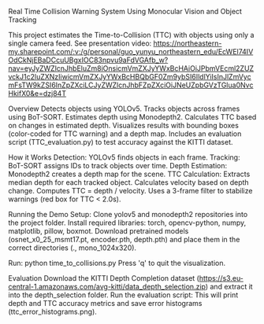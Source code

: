 Real Time Collision Warning System Using Monocular Vision and Object Tracking 

This project estimates the Time-to-Collision (TTC) with objects using only a single camera feed.
See presentation video: https://northeastern-my.sharepoint.com/:v:/g/personal/guo_yunyu_northeastern_edu/EcWEl74IVOdCkNjEBaDCcuUBgxIOC83npvu9aFdVGAfb_w?nav=eyJyZWZlcnJhbEluZm8iOnsicmVmZXJyYWxBcHAiOiJPbmVEcml2ZUZvckJ1c2luZXNzIiwicmVmZXJyYWxBcHBQbGF0Zm9ybSI6IldlYiIsInJlZmVycmFsTW9kZSI6InZpZXciLCJyZWZlcnJhbFZpZXciOiJNeUZpbGVzTGlua0NvcHkifX0&e=dzj84T

Overview
Detects objects using YOLOv5.
Tracks objects across frames using BoT-SORT.
Estimates depth using Monodepth2.
Calculates TTC based on changes in estimated depth.
Visualizes results with bounding boxes (color-coded for TTC warning) and a depth map.
Includes an evaluation script (TTC_evaluation.py) to test accuracy against the KITTI dataset.

How it Works
Detection: YOLOv5 finds objects in each frame.
Tracking: BoT-SORT assigns IDs to track objects over time.
Depth Estimation: Monodepth2 creates a depth map for the scene.
TTC Calculation:
Extracts median depth for each tracked object.
Calculates velocity based on depth change.
Computes TTC = depth / velocity.
Uses a 3-frame filter to stabilize warnings (red box for TTC < 2.0s).

Running the Demo
Setup:
Clone yolov5 and monodepth2 repositories into the project folder.
Install required libraries: torch, opencv-python, numpy, matplotlib, pillow, boxmot.
Download pretrained models (osnet_x0_25_msmt17.pt, encoder.pth, depth.pth) and place them in the correct directories (., mono_1024x320).

Run:
python time_to_collisions.py
Press 'q' to quit the visualization.

Evaluation
Download the KITTI Depth Completion dataset (https://s3.eu-central-1.amazonaws.com/avg-kitti/data_depth_selection.zip) and extract it into the depth_selection folder.
Run the evaluation script:
This will print depth and TTC accuracy metrics and save error histograms (ttc_error_histograms.png).

